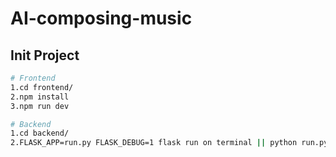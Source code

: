 # AI-composing-music

## Init Project

``` bash
# Frontend
1.cd frontend/
2.npm install
3.npm run dev

# Backend
1.cd backend/
2.FLASK_APP=run.py FLASK_DEBUG=1 flask run on terminal || python run.py
```
